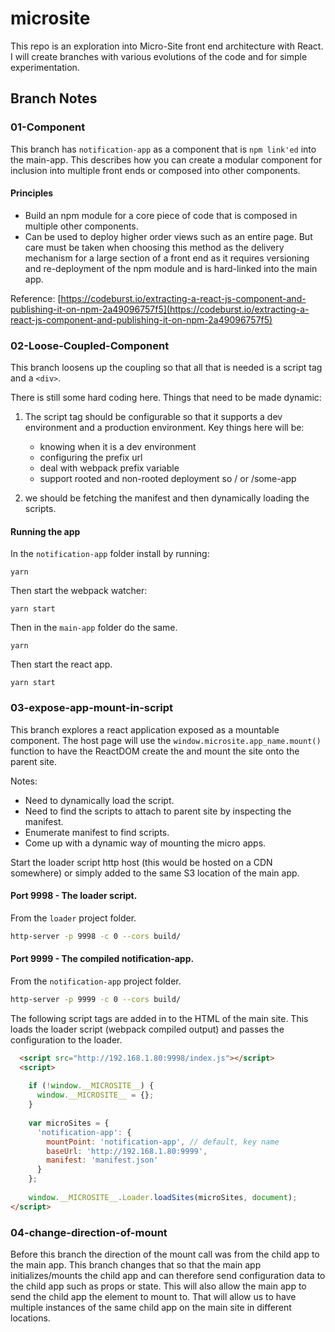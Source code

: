 # microsite

This repo is an exploration into Micro-Site front end architecture with React. I will create branches with various evolutions of the code and for simple experimentation.

## Branch Notes

### 01-Component
This branch has `notification-app` as a component that is `npm link'ed` into the main-app. This describes how you can create a modular component for inclusion into multiple front ends or composed into other components.

#### Principles

* Build an npm module for a core piece of code that is composed in multiple other components.
* Can be used to deploy higher order views such as an entire page. But care must be taken when choosing this method as the delivery mechanism for a large section of a front end as it requires versioning and re-deployment of the npm module and is hard-linked into the main app.

Reference: [https://codeburst.io/extracting-a-react-js-component-and-publishing-it-on-npm-2a49096757f5](https://codeburst.io/extracting-a-react-js-component-and-publishing-it-on-npm-2a49096757f5)

### 02-Loose-Coupled-Component

This branch loosens up the coupling so that all that is needed is a script tag and a ```<div>```. 

There is still some hard coding here.  Things that need to be made dynamic:

1. The script tag should be configurable so that it supports a dev environment and a production environment. Key things here will be:
	* knowing when it is a dev environment
	* configuring the prefix url
	* deal with webpack prefix variable
	* support rooted and non-rooted deployment so / or /some-app

2. we should be fetching the manifest and then dynamically loading the scripts.

#### Running the app

In the `notification-app` folder install by running:

```yarn```

Then start the webpack watcher:

```yarn start```

Then in the `main-app` folder do the same.

```yarn```

Then start the react app.

```yarn start```

### 03-expose-app-mount-in-script

This branch explores a react application exposed as a mountable component. The host page will use the `window.microsite.app_name.mount()` function to have the ReactDOM create the and mount the site onto the parent site.

Notes:

* Need to dynamically load the script.
* Need to find the scripts to attach to parent site by inspecting the manifest.
* Enumerate manifest to find scripts.
* Come up with a dynamic way of mounting the micro apps.

Start the loader script http host (this would be hosted on a CDN somewhere) or simply added to the same S3 location of the main app.

#### Port 9998 - The loader script.

From the `loader` project folder.

```sh
http-server -p 9998 -c 0 --cors build/
```

#### Port 9999 - The compiled notification-app.

From the `notification-app` project folder.

```sh
http-server -p 9999 -c 0 --cors build/
```

The following script tags are added in to the HTML of the main site.  This loads the loader script (webpack compiled output) and passes the configuration to the loader.

```html
  <script src="http://192.168.1.80:9998/index.js"></script>
  <script>
  
    if (!window.__MICROSITE__) {
      window.__MICROSITE__ = {};
    }
  
    var microSites = {
      'notification-app': {
        mountPoint: 'notification-app', // default, key name
        baseUrl: 'http://192.168.1.80:9999',
        manifest: 'manifest.json'
      }
    };
  
    window.__MICROSITE__.Loader.loadSites(microSites, document);
</script>
```

### 04-change-direction-of-mount

Before this branch the direction of the mount call was from the child app to the main app. This branch changes that so that the main app initializes/mounts the child app and can therefore send configuration data to the child app such as props or state. This will also allow the main app to send the child app the element to mount to. That will allow us to have multiple instances of the same child app on the main site in different locations.

